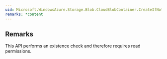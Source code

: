 ```yaml
---  
uid: Microsoft.WindowsAzure.Storage.Blob.CloudBlobContainer.CreateIfNotExistsAsync  
remarks: *content  
---  
```

  
## Remarks  
 This API performs an existence check and therefore requires read permissions.